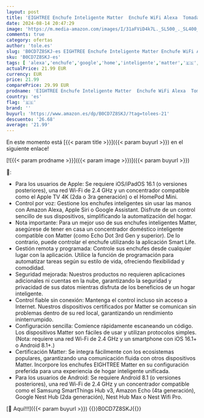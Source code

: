 ```yaml
---
layout: post
title: 'EIGHTREE Enchufe Inteligente Matter  Enchufe WiFi Alexa  Tomada Programable con Consumo de Energía  Control Remoto por APP&Voz  Compatible con Apple Homekit  Alexa  Google Home y SmartThings  16A  2PC'
date: 2024-08-14 20:47:29
image: 'https://m.media-amazon.com/images/I/31aFViD4k7L._SL500_._SL400_.jpg'
comments: true
category: ofertas
author: 'tole.es'
slug: 'B0CD7Z8SKJ-es EIGHTREE Enchufe Inteligente Matter Enchufe WiFi Alexa...'
sku: 'B0CD7Z8SKJ-es'
tags: [ 'alexa','enchufe','google','home','inteligente','matter','🇪🇸', ]
actualPrice: 21.99 EUR
currency: EUR
price: 21.99
comparePrice: 29.99 EUR
prodname: 'EIGHTREE Enchufe Inteligente Matter  Enchufe WiFi Alexa  Tomada Programable con Consumo de Energía  Control Remoto por APP&Voz  Compatible con Apple Homekit  Alexa  Google Home y SmartThings  16A  2PC'
country: 'es'
flag: '🇪🇸'
brand: ''
buyurl: 'https://www.amazon.es/dp/B0CD7Z8SKJ/?tag=tolees-21'
descuento: '26.68'
average: '21.99'
---
```


En este momento está [{{< param title >}}]({{< param buyurl >}}) en el siguiente enlace!

[![{{< param prodname >}}]({{< param image >}})]({{< param buyurl >}})

🔎:

- Para los usuarios de Apple: Se requiere iOS/iPadOS 16.1 (o versiones posteriores), una red Wi-Fi de 2.4 GHz y un concentrador compatible como el Apple TV 4K (2da o 3ra generación) o el HomePod Mini.
- Control por voz: Gestione los enchufes inteligentes sin usar las manos con Amazon Alexa, Apple Siri o Google Assistant. Disfrute de un control sencillo de sus dispositivos, simplificando la automatización del hogar.
- Nota importante: Para un mejor uso de sus enchufes inteligentes Matter, asegúrese de tener en casa un concentrador doméstico inteligente compatible con Matter (como Echo Dot 3rd Gen y superior). De lo contrario, puede controlar el enchufe utilizando la aplicación Smart Life.
- Gestión remota y programada: Controle sus enchufes desde cualquier lugar con la aplicación. Utilice la función de programación para automatizar tareas según su estilo de vida, ofreciendo flexibilidad y comodidad.
- Seguridad mejorada: Nuestros productos no requieren aplicaciones adicionales ni cuentas en la nube, garantizando la seguridad y privacidad de sus datos mientras disfruta de los beneficios de un hogar inteligente.
- Control fiable sin conexión: Mantenga el control incluso sin acceso a Internet. Nuestros dispositivos certificados por Matter se comunican sin problemas dentro de su red local, garantizando un rendimiento ininterrumpido.
- Configuración sencilla: Comience rápidamente escaneando un código. Los dispositivos Matter son fáciles de usar y utilizan protocolos simples. (Nota: requiere una red Wi-Fi de 2.4 GHz y un smartphone con iOS 16.1+ o Android 8.1+.)
- Certificación Matter: Se integra fácilmente con los ecosistemas populares, garantizando una comunicación fluida con otros dispositivos Matter. Incorpore los enchufes EIGHTREE Matter en su configuración preferida para una experiencia de hogar inteligente unificada.
- Para los usuarios de Android: Se requiere Android 8.1 (o versiones posteriores), una red Wi-Fi de 2.4 GHz y un concentrador compatible como el Samsung SmartThings Hub v3, Amazon Echo (4ta generación), Google Nest Hub (2da generación), Nest Hub Max o Nest Wifi Pro.

[🛒 Aquí!!!]({{< param buyurl >}})
{{<world>}}B0CD7Z8SKJ{{</world>}}
